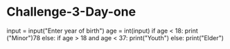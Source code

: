 # Challenge-3-Day-one
input = input("Enter year of birth")
age = int(input)
if age < 18:
    print ("Minor")78
else:
    if age > 18 and age < 37:
        print("Youth")
    else:
        print("Elder")
